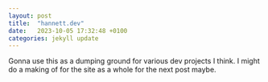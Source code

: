 ```yaml
---
layout: post
title:  "hannett.dev"
date:   2023-10-05 17:32:48 +0100
categories: jekyll update
---
```


Gonna use this as a dumping ground for various dev projects I think. I might do a making of for the site as a whole for the next post maybe.
